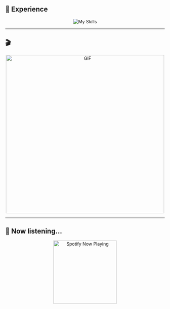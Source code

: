 ## 🚀 Experience

<p align="center">
    <img src="https://skillicons.dev/icons?i=github,mongodb,mysql,java,spring,js,nodejs,react,express,html,css,bootstrap,php" alt="My Skills">
</p>

---

## 🎬

<p align="center">
    <img height="500" src="https://media4.giphy.com/media/v1.Y2lkPTc5MGI3NjExcnJ3ZGY2ZGw5bGs0bW9vOWpnZWI2em5zZjRjYXkwMjhyd2VvMDRkcyZlcD12MV9pbnRlcm5hbF9naWZfYnlfaWQmY3Q9Zw/gFPxNhzEWdFCCRAqf0/giphy.gif" alt="GIF">
</p>

---

## 🎵 Now listening...

<p align="center">
    <a href="https://github.com/kittinan/spotify-github-profile">
        <img height="200" src="https://spotify-github-profile.kittinan.github.io/api/view?uid=2qo7usk4528tcpkpphg41jmf8&cover_image=true&theme=novatorem&show_offline=false&background_color=121212&interchange=false&bar_color=7012ed&bar_color_cover=false" alt="Spotify Now Playing">
    </a>
</p>
